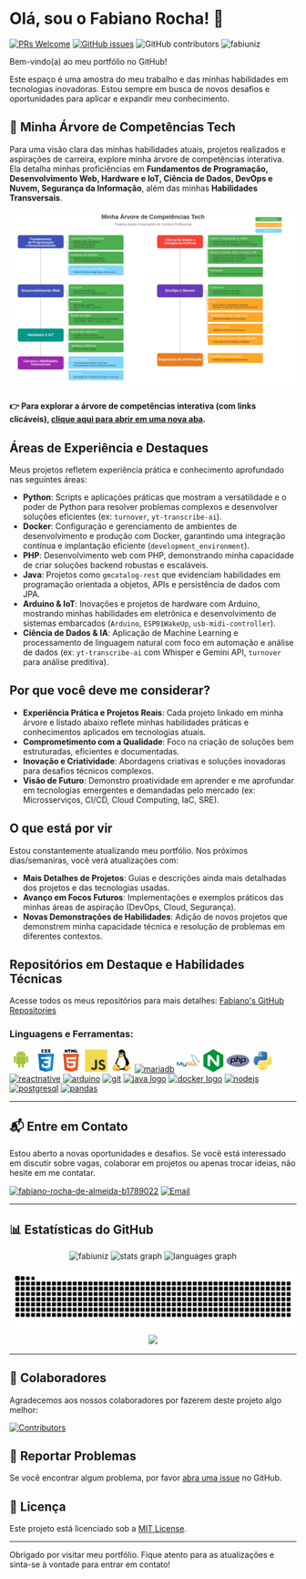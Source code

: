 <!-- 
  Tags: Skils
  Label: 💼 Portfólio geral.
  Description: Portfólio.
  path_hook: hookfigma.hook13
-->

# Olá, sou o Fabiano Rocha! 👋

[![PRs Welcome](https://img.shields.io/badge/PRs-welcome-brightgreen.svg?style=flat-square)](http://makeapullrequest.com) [![GitHub issues](https://img.shields.io/github/issues/fabiuniz/repo.svg)](https://github.com/fabiuniz/repo/issues) ![GitHub contributors](https://img.shields.io/github/contributors/fabiuniz/repo.svg) <img src="https://komarev.com/ghpvc/?username=fabiuniz&label=Profile%20views&color=0e75b6&style=flat" alt="fabiuniz" />

Bem-vindo(a) ao meu portfólio no GitHub!

Este espaço é uma amostra do meu trabalho e das minhas habilidades em tecnologias inovadoras. Estou sempre em busca de novos desafios e oportunidades para aplicar e expandir meu conhecimento.

## 🌳 Minha Árvore de Competências Tech

Para uma visão clara das minhas habilidades atuais, projetos realizados e aspirações de carreira, explore minha árvore de competências interativa. Ela detalha minhas proficiências em **Fundamentos de Programação, Desenvolvimento Web, Hardware e IoT, Ciência de Dados, DevOps e Nuvem, Segurança da Informação**, além das minhas **Habilidades Transversais**.

![Minha Árvore de Competências](arvore_projetos.svg)

**👉 Para explorar a árvore de competências interativa (com links clicáveis), [clique aqui para abrir em uma nova aba](https://fabiuniz.github.io/fabiuniz/tree.html).**


## Áreas de Experiência e Destaques

Meus projetos refletem experiência prática e conhecimento aprofundado nas seguintes áreas:

-   **Python**: Scripts e aplicações práticas que mostram a versatilidade e o poder de Python para resolver problemas complexos e desenvolver soluções eficientes (ex: `turnover`, `yt-transcribe-ai`).
-   **Docker**: Configuração e gerenciamento de ambientes de desenvolvimento e produção com Docker, garantindo uma integração contínua e implantação eficiente (`development_environment`).
-   **PHP**: Desenvolvimento web com PHP, demonstrando minha capacidade de criar soluções backend robustas e escaláveis.
-   **Java**: Projetos como `gmcatalog-rest` que evidenciam habilidades em programação orientada a objetos, APIs e persistência de dados com JPA.
-   **Arduino & IoT**: Inovações e projetos de hardware com Arduino, mostrando minhas habilidades em eletrônica e desenvolvimento de sistemas embarcados (`Arduino`, `ESP01WakeUp`, `usb-midi-controller`).
-   **Ciência de Dados & IA**: Aplicação de Machine Learning e processamento de linguagem natural com foco em automação e análise de dados (ex: `yt-transcribe-ai` com Whisper e Gemini API, `turnover` para análise preditiva).

## Por que você deve me considerar?

-   **Experiência Prática e Projetos Reais**: Cada projeto linkado em minha árvore e listado abaixo reflete minhas habilidades práticas e conhecimentos aplicados em tecnologias atuais.
-   **Comprometimento com a Qualidade**: Foco na criação de soluções bem estruturadas, eficientes e documentadas.
-   **Inovação e Criatividade**: Abordagens criativas e soluções inovadoras para desafios técnicos complexos.
-   **Visão de Futuro**: Demonstro proatividade em aprender e me aprofundar em tecnologias emergentes e demandadas pelo mercado (ex: Microsserviços, CI/CD, Cloud Computing, IaC, SRE).

## O que está por vir

Estou constantemente atualizando meu portfólio. Nos próximos dias/semaniras, você verá atualizações com:

-   **Mais Detalhes de Projetos**: Guias e descrições ainda mais detalhadas dos projetos e das tecnologias usadas.
-   **Avanço em Focos Futuros**: Implementações e exemplos práticos das minhas áreas de aspiração (DevOps, Cloud, Segurança).
-   **Novas Demonstrações de Habilidades**: Adição de novos projetos que demonstrem minha capacidade técnica e resolução de problemas em diferentes contextos.

## Repositórios em Destaque e Habilidades Técnicas

Acesse todos os meus repositórios para mais detalhes: [Fabiano's GitHub Repositories](https://github.com/fabiuniz?tab=repositories)

<h3 align="left">Linguagens e Ferramentas:</h3>
<p align="left">
	<a href="https://developer.android.com" target="_blank" rel="noreferrer"><img src="https://raw.githubusercontent.com/devicons/devicon/master/icons/android/android-original-wordmark.svg" alt="android" width="40" height="40"/></a>
	<a href="https://www.w3schools.com/css/" target="_blank" rel="noreferrer"><img src="https://raw.githubusercontent.com/devicons/devicon/master/icons/css3/css3-original-wordmark.svg" alt="css3" width="40" height="40"/></a>
	<a href="https://www.w3.org/html/" target="_blank" rel="noreferrer"><img src="https://raw.githubusercontent.com/devicons/devicon/master/icons/html5/html5-original-wordmark.svg" alt="html5" width="40" height="40"/></a>
	<a href="https://developer.mozilla.org/en-US/docs/Web/JavaScript" target="_blank" rel="noreferrer"><img src="https://raw.githubusercontent.com/devicons/devicon/master/icons/javascript/javascript-original.svg" alt="javascript" width="40" height="40"/></a>
	<a href="https://www.linux.org/" target="_blank" rel="noreferrer"><img src="https://raw.githubusercontent.com/devicons/devicon/master/icons/linux/linux-original.svg" alt="linux" width="40" height="40"/></a>
	<a href="https://mariadb.org/" target="_blank" rel="noreferrer"><img src="https://www.vectorlogo.zone/logos/mariadb/mariadb-icon.svg" alt="mariadb" width="40" height="40"/></a>
	<a href="https://www.mysql.com/" target="_blank" rel="noreferrer"><img src="https://raw.githubusercontent.com/devicons/devicon/master/icons/mysql/mysql-original-wordmark.svg" alt="mysql" width="40" height="40"/></a>
	<a href="https://www.nginx.com" target="_blank" rel="noreferrer"><img src="https://raw.githubusercontent.com/devicons/devicon/master/icons/nginx/nginx-original.svg" alt="nginx" width="40" height="40"/></a>
	<a href="https://www.php.net" target="_blank" rel="noreferrer"><img src="https://raw.githubusercontent.com/devicons/devicon/master/icons/php/php-original.svg" alt="php" width="40" height="40"/></a>
	<a href="https://www.python.org" target="_blank" rel="noreferrer"><img src="https://raw.githubusercontent.com/devicons/devicon/master/icons/python/python-original.svg" alt="python" width="40" height="40"/></a>
	<a href="https://reactnative.dev/" target="_blank" rel="noreferrer"><img src="https://reactnative.dev/img/header_logo.svg" alt="reactnative" width="40" height="40"/></a>
  <a href="https://www.arduino.cc/" target="_blank" rel="noreferrer"> <img src="https://cdn.worldvectorlogo.com/logos/arduino-1.svg" alt="arduino" width="40" height="40"/></a>
  <a href="https://git-scm.com/" target="_blank" rel="noreferrer"> <img src="https://www.vectorlogo.zone/logos/git-scm/git-scm-icon.svg" alt="git" width="40" height="40"/></a>
  <a href="https://www.java.com/" target="_blank" rel="noreferrer"><img src="https://cdn.jsdelivr.net/gh/devicons/devicon/icons/java/java-plain.svg" alt="java logo" width="40" height="40" /></a>
  <a href="https://www.docker.com/" target="_blank" rel="noreferrer"><img src="https://cdn.jsdelivr.net/gh/devicons/devicon/icons/docker/docker-plain.svg" alt="docker logo" width="40" height="40" /></a>
  <a href="https://nodejs.org/en/" target="_blank" rel="noreferrer"><img src="https://cdn.jsdelivr.net/gh/devicons/devicon/icons/nodejs/nodejs-plain.svg" alt="nodejs" width="40" height="40"/></a>
  <a href="https://www.postgresql.org/" target="_blank" rel="noreferrer"><img src="https://cdn.jsdelivr.net/gh/devicons/devicon/icons/postgresql/postgresql-plain.svg" alt="postgresql" width="40" height="40"/></a>  
  <a href="https://pandas.pydata.org/" target="_blank" rel="noreferrer"><img src="https://cdn.jsdelivr.net/gh/devicons/devicon/icons/pandas/pandas-plain.svg" alt="pandas" width="40" height="40"/></a>
</p>

---

## 📬 Entre em Contato

Estou aberto a novas oportunidades e desafios. Se você está interessado em discutir sobre vagas, colaborar em projetos ou apenas trocar ideias, não hesite em me contatar.

<p align="left">
<a href="https://linkedin.com/in/fabiano-rocha-de-almeida-b1789022" target="blank"><img align="center" src="https://raw.githubusercontent.com/rahuldkjain/github-profile-readme-generator/master/src/images/icons/Social/linked-in-alt.svg" alt="fabiano-rocha-de-almeida-b1789022" height="30" width="40" /></a>
<a href="mailto:fabiuniz@msn.com" target="blank"><img align="center" src="https://upload.wikimedia.org/wikipedia/commons/thumb/4/4e/Mail_%28iOS%29.svg/1200px-Mail_%28iOS%29.svg.png" alt="Email" height="30" width="40"/></a>
</p>

---

## 📊 Estatísticas do GitHub

<div align="center">
  <img src="https://github-readme-streak-stats.herokuapp.com/?user=fabiuniz&theme=dracula&locale=pt-br&hide_border=false" height="150"" alt="fabiuniz" />
  <img src="https://github-readme-stats.vercel.app/api?username=fabiuniz&hide_title=false&hide_rank=false&show_icons=true&include_all_commits=true&count_private=true&disable_animations=false&theme=dracula&locale=pt-br&hide_border=false" height="150" alt="stats graph" />
  <img src="https://github-readme-stats.vercel.app/api/top-langs?username=fabiuniz&locale=pt-br&hide_title=false&layout=compact&card_width=320&langs_count=10&theme=dracula&hide_border=false" height="150" alt="languages graph" />
</div>
<br clear="both">
<img src="https://raw.githubusercontent.com/fabiuniz/fabiuniz/main/snake.svg" alt="Snake animation" />
<div align="center">
  <img src="https://profile-counter.glitch.me/fabiuniz/count.svg?" />
</div>

---

## 👥 Colaboradores

Agradecemos aos nossos colaboradores por fazerem deste projeto algo melhor:

[![Contributors](https://img.shields.io/github/contributors/fabiuniz/your-repository)](https://github.com/fabiuniz/your-repository/graphs/contributors)

## 🐛 Reportar Problemas

Se você encontrar algum problema, por favor [abra uma issue](https://github.com/fabiuniz/yourrepository/issues) no GitHub.

## 📝 Licença

Este projeto está licenciado sob a [MIT License](LICENSE).

---

Obrigado por visitar meu portfólio. Fique atento para as atualizações e sinta-se à vontade para entrar em contato!
<!--

- 👋 Hi, I’m @fabiuniz
- 👀 I’m interested in ...
- 🌱 I’m currently learning ...
- 💞️ I’m looking to collaborate on ...
- 📫 How to reach me ...
- 😄 Pronouns: ...
- ⚡ Fun fact: ...
fabiuniz/fabiuniz is a ✨ special ✨ repository because its `README.md` (this file) appears on your GitHub profile.
You can click the Preview link to take a look at your changes.
https://www.youtube.com/watch?v=vw1JzSpB1Aw
https://rahuldkjain.github.io/gh-profile-readme-generator/
https://www.youtube.com/watch?v=Xo3kKyHs-R8


- 👋 Hi, I’m @fabiuniz
- 👀 I’m interested in ...
- 🌱 I’m currently learning ...
- 💞️ I’m looking to collaborate on ...
- 📫 How to reach me ...
- 😄 Pronouns: ...
- ⚡ Fun fact: ...
fabiuniz/fabiuniz is a ✨ special ✨ repository because its `README.md` (this file) appears on your GitHub profile.
You can click the Preview link to take a look at your changes.

## 📚 Projetos em Destaque

### 1. Blink LED

Um simples exemplo de como piscar um LED usando o Arduino. Ideal para iniciantes.

- [Documentação Completa](blink-led/docs/README.md)
- [Código Fonte](blink-led/src/blink.ino)

### 2. Smart Door Lock

Um sistema de trava de porta inteligente controlado por senha via teclado matricial.

- [Documentação Completa](smart-door-lock/docs/README.md)
- [Código Fonte](smart-door-lock/src/lock.ino)


## 🤝 Contribuindo

Contribuições são bem-vindas! Se você deseja contribuir, por favor:

1. Faça um Fork do repositório.
2. Crie um Branch para a sua feature (`git checkout -b minha-nova-feature`).
3. Commit suas mudanças (`git commit -am 'Adiciona nova feature'`).
4. Envie o seu Branch para o repositório (`git push origin minha-nova-feature`).
5. Abra um Pull Request.

Consulte o arquivo [CONTRIBUTING.md](CONTRIBUTING.md) para mais detalhes.



## 🌐 Site Oficial

Para mais informações, visite o nosso [site oficial](https://yourwebsite.com).


### Explicação dos Componentes

- **Badges**: As badges no topo incluem PRs Welcome, contagem de issues abertas, número de colaboradores, e contagem de visitas.
- **Estrutura do Repositório**: Exibe de forma clara a organização do projeto.
- **Projetos em Destaque**: Links diretos para documentação e código de cada projeto.
- **Contribuindo**: Orientações para contribuir com o projeto.
- **Colaboradores**: Imagem gerada automaticamente com a foto dos colaboradores.
- **Reportar Problemas**: Instruções sobre como relatar problemas.
- **Site Oficial**: Link para o site relacionado ao projeto.
- **Licença**: Informação sobre a licença do projeto.

Esse formato é muito visual e ajuda a criar uma apresentação profissional e colaborativa no GitHub.


3. Adicionar a Licença ao README (Opcional, mas Recomendado)
No README.md do seu projeto, adicione uma seção chamada "Licença" ou "License".

Aqui, você pode incluir uma breve descrição e um link para o arquivo de licença. Exemplo:

markdown
Copiar código
## Licença

Este projeto está licenciado sob a Licença MIT - veja o arquivo [LICENSE](./LICENSE) para mais detalhes.
Ou para GPL:

markdown
Copiar código
## Licença

Este projeto está licenciado sob a Licença GPLv3 - veja o arquivo [LICENSE](./LICENSE) para mais detalhes.
4. Commit e Push
Faça commit do arquivo LICENSE e do README.md com as informações de licença adicionadas.
Faça push para o seu repositório no GitHub.
5. Adicionar a Licença Através do GitHub Interface (Opcional)
O GitHub facilita a adição de licenças. Quando você cria um novo repositório ou edita um repositório existente, você pode selecionar uma licença de um menu suspenso, e o GitHub automaticamente adicionará o arquivo LICENSE ao seu repositório.
Exemplos de Licenças:
MIT License:

plaintext
Copiar código



GPL License:

plaintext
Copiar código
GNU GENERAL PUBLIC LICENSE
Version 3, 29 June 2007

Copyright (C) 2007 Free Software Foundation, Inc. <https://fsf.org/>
Everyone is permitted to copy and distribute verbatim copies
of this license document, but changing it is not allowed.

[texto da licença GPL-3.0 continua...]

icones do git hub :

https://github.com/ikatyang/emoji-cheat-sheet?tab=readme-ov-file

FreeLancer (https://www.youtube.com/watch?v=pgFWIA4nBWA)
Habilidade / definir serviço
portifolio
precificar -> cliente oculto tecnica
Encontrar clientes
contrato

![GitHub stars](https://img.shields.io/github/stars/usuario/repositorio?style=social)
-->